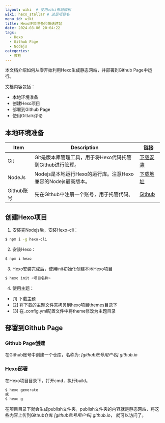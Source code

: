 ```yaml
---
layout: wiki  # 使用wiki布局模板
wiki: hexo_stellar # 这是项目名
menu_id: wiki
title: Hexo环境准备和快速建站
date: 2024-08-06 20:04:22
tags: 
  - Hexo
  - Github Page
  - Nodejs
categories: 
  - 教程
---
```


本文档介绍如何从零开始利用Hexo生成静态网站，并部署到Github Page中运行。 

文档内容包括：  
- 本地环境准备  
- 创建Hexo项目  
- 部署到Github Page  
- 使用Gittalk评论


## 本地环境准备
| Item      | Description | 链接 |
| ----------- | ----------- | ----------- |
| Git      | Git是版本库管理工具，用于将Hexo代码托管到Github进行管理。       | [下载安装](https://git-scm.com/download/win)       |
| NodeJs   | Nodejs是本地运行Hexo的运行库。注意Hexo兼容的Nodejs最高版本。        | [下载地址](https://nodejs.org/zh-cn/download/prebuilt-installer)       |
| Github账号 | 先在Github中注册一个账号，用于托管代码。 | [Github](https://github.com) |

## 创建Hexo项目
1. 安装完Nodejs后，安装Hexo-cli：  
``` bash
$ npm i -g hexo-cli
```
2. 安装Hexo：  
``` bash
$ npm i hexo
```
3. Hexo安装完成后，使用init初始化创建本地Hexo项目
``` bash
$ hexo init <项目名称>
```
4. 使用主题：  
- [1] 下载主题
- [2] 将下载的主题文件夹拷贝到hexo项目themes目录下
- [3] 在_config.yml配置文件中将theme修改为主题目录


## 部署到Github Page
### Github Page创建
在Github账号中创建一个仓库，名称为:  *[github账号用户名].github.io*
### Hexo部署
在Hexo项目目录下，打开cmd，执行build。
``` bash
$ hexo generate
或 
$ hexo g
```
在项目目录下就会生成publish文件夹，publish文件夹的内容就是静态网站，将这些内容上传到Github仓库 *[github账号用户名].github.io*， 就可以访问了。





